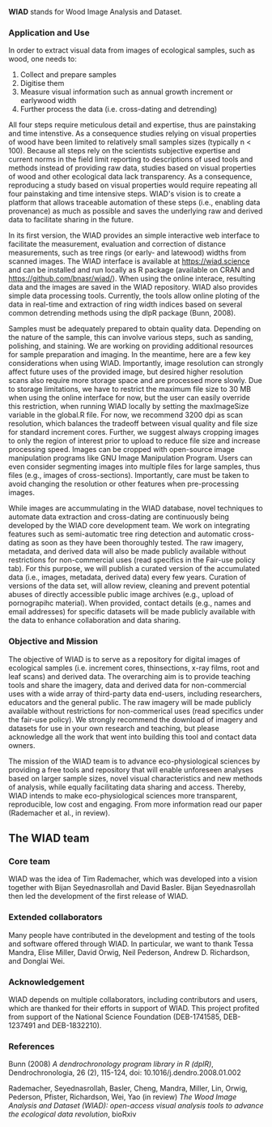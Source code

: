 
**WIAD** stands for Wood Image Analysis and Dataset. 

### Application and Use

In order to extract visual data from images of ecological samples, such as wood, one needs to: 

1. Collect and prepare samples
2. Digitise them
3. Measure visual information such as annual growth increment or earlywood width
4. Further process the data (i.e. cross-dating and detrending)

All four steps require meticulous detail and expertise, thus are painstaking and time intenstive. As a consequence studies relying on visual properties of wood have been limited to relatively small samples sizes (typically n < 100). Because all steps rely on the scientists subjective expertise and current norms in the field limit reporting to descriptions of used tools and methods instead of providing raw data, studies based on visual properties of wood and other ecological data lack transparency. As a consequence, reproducing a study based on visual properties would require repeating all four painstaking and time intensive steps. WIAD's vision is to create a platform that allows traceable automation of these steps (i.e., enabling data provenance) as much as possible and saves the underlying raw and derived data to facilitate sharing in the future.

In its first version, the WIAD provides an simple interactive web interface to facilitate the measurement, evaluation and correction of distance measurements, such as tree rings (or early- and latewood) widths from scanned images. The WIAD interface is available at https://wiad.science and can be installed and run locally as R package (available on CRAN and https://github.com/bnasr/wiad/). When using the online interace, resulting data and the images are saved in the WIAD repository. WIAD also provides simple data processing tools. Currently, the tools allow online ploting of the data in real-time and extraction of ring width indices based on several common detrending methods using the dlpR package (Bunn, 2008).

Samples must be adequately prepared to obtain quality data. Depending on the nature of the sample, this can involve various steps, such as sanding, polishing, and staining. We are working on providing additional resources for sample preparation and imaging. In the meantime, here are a few key considerations when using WIAD. Importantly, image resolution can strongly affect future uses of the provided image, but desired higher resolution scans also require more storage space and are processed more slowly. Due to storage limitations, we have to restrict the maximum file size to 30 MB when using the online interface for now, but the user can easily override this restriction, when running WIAD locally by setting the maxImageSize variable in the global.R file. For now, we recommend 3200 dpi as scan resolution, which balances the tradeoff between visual quality and file size for standard increment cores. Further, we suggest always cropping images to only the region of interest prior to upload to reduce file size and increase processing speed. Images can be cropped with open-source image manipulation programs like GNU Image Manipulation Program. Users can even consider segmenting images into multiple files for large samples, thus files (e.g., images of cross-sections). Importantly, care must be taken to avoid changing the resolution or other features when pre-processing images.

While images are accummulating in the WIAD database, novel techniques to automate data extraction and cross-dating are continuously being developed by the WIAD core development team. We work on integrating features such as semi-automatic tree ring detection and automatic cross-dating as soon as they have been thoroughly tested. The raw imagery, metadata, and derived data will also be made publicly available without restrictions for non-commercial uses (read specifics in the Fair-use policy tab). For this purpose, we will publish a curated version of the accumulated data (i.e., images, metadata, derived data) every few years. Curation of versions of the data set, will allow review, cleaning and prevent potential abuses of directly accessible public image archives (e.g., upload of pornograpihc material). When provided, contact details (e.g., names and email addresses) for specific datasets will be made publicly available with the data to enhance collaboration and data sharing. 

### Objective and Mission

The objective of WIAD is to serve as a repository for digital images of ecological samples (i.e. increment cores, thinsections, x-ray films, root and leaf scans) and derived data. The overarching aim is to provide teaching tools and share the imagery, data and derived data for non-commercial uses with a wide array of third-party data end-users, including researchers, educators and the general public. The raw imagery will be made publicly available without restrictions for non-commerical uses (read specifics under the fair-use policy). We strongly recommend the download of imagery and datasets for use in your own research and teaching, but please acknowledge all the work that went into building this tool and contact data owners.

The mission of the WIAD team is to advance eco-physiological sciences by providing a free tools and repository that will enable unforeseen analyses based on larger sample sizes, novel visual characteristics and new methods of analysis, while equally facilitating data sharing and access. Thereby, WIAD intends to make eco-physiological sciences more transparent, reproducible, low cost and engaging. From more information read our paper (Rademacher et al., in review).

## The WIAD team

### Core team
WIAD was the idea of Tim Rademacher, which was developed into a vision together with Bijan Seyednasrollah and David Basler. Bijan Seyednasrollah then led the development of the first release of WIAD. 

### Extended collaborators 
Many people have contributed in the development and testing of the tools and software offered through WIAD. In particular, we want to thank Tessa Mandra, Elise Miller, David Orwig, Neil Pederson, Andrew D. Richardson, and Donglai Wei. 

### Acknowledgement
WIAD depends on multiple collaborators, including contributors and users, which are thanked for their efforts in support of WIAD. This project profited from support of the National Science Foundation (DEB-1741585, DEB-1237491 and DEB-1832210).  

### References

Bunn (2008) *A dendrochronology program library in R (dplR)*, Dendrochronologia, 26 (2), 115-124, doi: 10.1016/j.dendro.2008.01.002

Rademacher, Seyednasrollah, Basler, Cheng, Mandra, Miller, Lin, Orwig, Pederson, Pfister, Richardson, Wei, Yao
(in review) *The Wood Image Analysis and Dataset (WIAD): open-access visual analysis tools to advance the ecological data revolution*, bioRxiv
